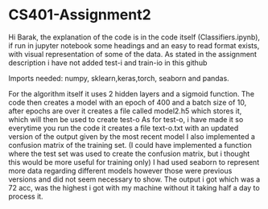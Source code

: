# CS401-Assignment2
Hi Barak, the explanation of the code is in the code itself (Classifiers.ipynb), if run in jupyter notebook some headings and an easy to read format exists, with visual representation of some of the data. As stated in the assignment description i have not added test-i and train-io in this github

Imports needed: numpy, sklearn,keras,torch, seaborn and pandas.

For the algorithm itself it uses 2 hidden layers and a sigmoid function. 
The code then creates a model with an epoch of 400 and a batch size of 10, after epochs are over it creates a file called model2.h5 which stores it, which will then be used to create test-o
As for test-o, i have made it so everytime you run the code it creates a file text-o.txt with an updated version of the output given by the most recent model 
I also implemented a confusion matrix of the training set. (I could have implemented a function where the test set was used to create the confusion matrix, but i thought this would be more useful for training only)
I had used seaborn to represent more data regarding different models however those were previous versions and did not seem necessary to show. 
The output i got which was a 72 acc, was the highest i got with my machine without it taking half a day to process it. 
